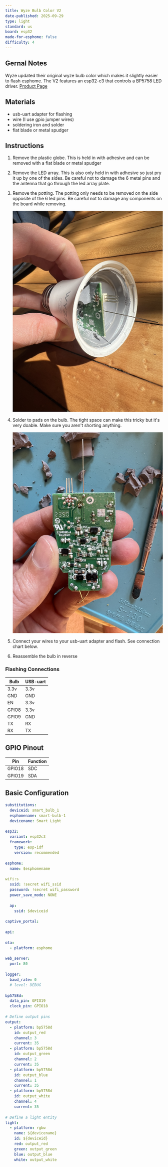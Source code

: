 ```yaml
---
title: Wyze Bulb Color V2
date-published: 2025-09-29
type: light
standard: us
board: esp32
made-for-esphome: false
difficulty: 4
---
```


## Gernal Notes

Wyze updated their original wyze bulb color which makes it slightly easier to flash esphome. The V2 features an esp32-c3 that controls a BP5758 LED driver. [Product Page](https://www.wyze.com/products/wyze-bulb-color)

## Materials

- usb-uart adapter for flashing
- wire (I use gpio jumper wires)
- soldering iron and solder
- flat blade or metal spudger

## Instructions

1. Remove the plastic globe. This is held in with adhesive and can be removed with a flat blade or metal spudger
2. Remove the LED array. This is also only held in with adhesive so just pry it up by one of the sides. Be careful not to damage the 6 metal pins and the antenna that go through the led array plate.
3. Remove the potting. The potting only needs to be removed on the side opposite of the 6 led pins. Be careful not to damage any components on the board while removing.

   ![Remove Potting](potting.JPG "Remove Potting")

4. Solder to pads on the bulb. The tight space can make this tricky but it's very doable. Make sure you aren't shorting anything.

   ![Back Pads](back.JPG "Back Pads")

5. Connect your wires to your usb-uart adapter and flash. See connection chart below.
6. Reassemble the bulb in reverse

### Flashing Connections

| Bulb  | USB-uart |
| ----- | -------- |
| 3.3v  | 3.3v     |
| GND   | GND      |
| EN    | 3.3v     |
| GPIO8 | 3.3v     |
| GPIO9 | GND      |
| TX    | RX       |
| RX    | TX       |

## GPIO Pinout

| Pin    | Function |
| ------ | -------- |
| GPIO18 | SDC      |
| GPIO19 | SDA      |

## Basic Configuration

```yaml
substitutions:
  deviceid: smart_bulb_1
  esphomename: smart-bulb-1
  devicename: Smart Light

esp32:
  variant: esp32c3
  framework:
    type: esp-idf
    version: recommended

esphome:
  name: $esphomename

wifi:s
  ssid: !secret wifi_ssid
  password: !secret wifi_password
  power_save_mode: NONE

  ap:
    ssid: $deviceid

captive_portal:

api:

ota:
  - platform: esphome

web_server:
  port: 80

logger:
  baud_rate: 0
  # level: DEBUG

bp5758d:
  data_pin: GPIO19
  clock_pin: GPIO18

# Define output pins
output:
  - platform: bp5758d
    id: output_red
    channel: 3
    current: 35
  - platform: bp5758d
    id: output_green
    channel: 2
    current: 35
  - platform: bp5758d
    id: output_blue
    channel: 1
    current: 35
  - platform: bp5758d
    id: output_white
    channel: 4
    current: 35

# Define a light entity
light:
  - platform: rgbw
    name: ${devicename}
    id: ${deviceid}
    red: output_red
    green: output_green
    blue: output_blue
    white: output_white
```
